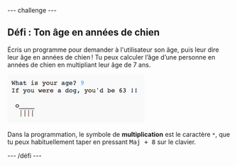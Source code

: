 \--- challenge \---

## Défi : Ton âge en années de chien

Écris un programme pour demander à l'utilisateur son âge, puis leur dire leur âge en années de chien ! Tu peux calculer l’âge d’une personne en années de chien en multipliant leur âge de 7 ans.

![capture d'écran](images/me-dog-years.png)

Dans la programmation, le symbole de **multiplication** est le caractère `*`, que tu peux habituellement taper en pressant <kbd>Maj + 8</kbd> sur le clavier.

\--- /défi \---